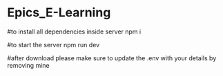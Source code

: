 # Epics_E-Learning

#to install all dependencies inside server
npm i

#to start the server
npm run dev

#after download please make sure to update the .env with your details by removing mine
